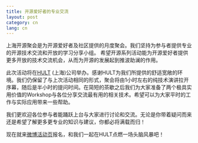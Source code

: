 ```yaml
---
title: 开源爱好者的专业交流
layout: post
category: cn
lang: cn
---
```


上海开源聚会是为开源爱好者及社区提供的月度聚会。我们坚持为参与者提供专业的开源技术交流和开放的学习分享小组。 希望开源系列活动能为开源爱好者提供更多开放的技术交流机会，从而为开源的发展起到推波助澜的作用。

此次活动将在[HULT](http://www.hult.edu/) (上海)公司举办。感谢HULT为我们所提供的舒适宽敞的环境。我们仍保留了与上次活动相同的形式，聚会将由1小时左右的纯技术演讲拉开序幕，随后是半小时的提问时间。在简短的茶歇之后我们为大家准备了两个极具实用价值的Workshop与各位分享交流最有用的相关技术。希望可以为大家平时的工作与实际应用带来一些帮助。

我们更欢迎各位参与者能踊跃上台与大家进行讨论和交流。无论是你带着疑问而来还是希望了解更多更专业的知识与建议，你都必将满载而归！

现在就来[微博活动页](http://event.weibo.com/785012)报名，和我们一起在HULT点燃一场头脑风暴吧！
